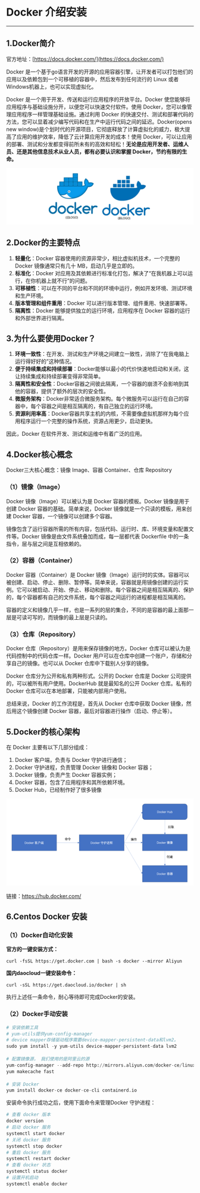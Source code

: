 # Docker 介绍安装
---

## 1.Docker简介

官方地址：[https://docs.docker.com/](https://docs.docker.com/)

Docker 是一个基于go语言开发的开源的应用容器引擎，让开发者可以打包他们的应用以及依赖包到一个可移植的容器中，然后发布到任何流行的 Linux 或者 Windows机器上，也可以实现虚拟化。

Docker 是一个用于开发、传送和运行应用程序的开放平台。Docker 使您能够将应用程序与基础设施分开，以便您可以快速交付软件。使用 Docker，您可以像管理应用程序一样管理基础设施。通过利用 Docker 的快速交付、测试和部署代码的方法，您可以显着减少编写代码和在生产中运行代码之间的延迟。Docker(opens new window)是个划时代的开源项目，它彻底释放了计算虚拟化的威力，极大提高了应用的维护效率，降低了云计算应用开发的成本！使用 Docker，可以让应用的部署、测试和分发都变得前所未有的高效和轻松！**无论是应用开发者、运维人员、还是其他信息技术从业人员，都有必要认识和掌握 Docker，节约有限的生命。**

![image-20240320112110769](assets/image-20240320112110769.png)

## 2.Docker的主要特点

1. **轻量化**：Docker 容器使用的资源非常少，相比虚拟机技术，一个完整的 Docker 镜像通常只有几十 MB，启动几乎是立即的。
2. **标准化**：Docker 对应用及其依赖进行标准化打包，解决了“在我机器上可以运行，在你机器上就不行”的问题。
3. **可移植性**：可以在不同的平台和不同的环境中运行，例如开发环境、测试环境和生产环境。
4. **版本管理和组件重用**：Docker 可以进行版本管理、组件重用、快速部署等。
5. **隔离性**：Docker 能够提供独立的运行环境，应用程序在 Docker 容器的运行和外部世界进行隔离。

## 3.为什么要使用Docker？

1. **环境一致性**：在开发、测试和生产环境之间建立一致性，消除了“在我电脑上运行得好好的”这种情况。
2. **便于持续集成和持续部署**：Docker能够以最小的代价快速地启动和关闭，这让持续集成和持续部署变得非常简单。
3. **隔离性和安全性**：Docker容器之间彼此隔离，一个容器的崩溃不会影响到其他的容器，提供了额外的层次的安全性。
4. **微服务架构**：Docker非常适合微服务架构。每个微服务可以运行在自己的容器中，每个容器之间是相互隔离的，有自己独立的运行环境。
5. **资源利用率高**：Docker容器共享主机的内核，不需要像虚拟机那样为每个应用程序运行一个完整的操作系统，资源占用更少，启动更快。

因此，Docker 在软件开发、测试和运维中有着广泛的应用。

## 4.Docker核心概念

Docker三大核心概念：镜像 Image、容器 Container、仓库 Repository

### （1）镜像（Image）

Docker 镜像（Image）可以被认为是 Docker 容器的模板。Docker 镜像是用于创建 Docker 容器的基础。简单来说，Docker 镜像就是一个只读的模板，用来创建 Docker 容器，一个镜像可以创建多个容器。

镜像包含了运行容器所需的所有内容，包括代码、运行时、库、环境变量和配置文件等。Docker 镜像是由文件系统叠加而成，每一层都代表 Dockerfile 中的一条指令，层与层之间是互相依赖的。

### （2）容器（Container）

Docker 容器（Container）是 Docker 镜像（Image）运行时的实体。容器可以被创建、启动、停止、删除、暂停等。简单来说，容器就是用镜像创建的运行实例。它可以被启动、开始、停止、移动和删除。每个容器之间是相互隔离的、保护的，每个容器都有自己的文件系统，每个容器之间运行的进程都是相互隔离的。

容器的定义和镜像几乎一样，也是一系列的层的集合，不同的是容器的最上面那一层是可读可写的，而镜像的最上层是只读的。

### （3）仓库（Repository）

Docker 仓库（Repository）是用来保存镜像的地方。Docker 仓库可以被认为是代码控制中的代码仓库一样。Docker 用户可以在仓库中创建一个账户，存储和分享自己的镜像。也可以从 Docker 仓库中下载别人分享的镜像。

Docker 仓库分为公开和私有两种形式。公开的 Docker 仓库是 Docker 公司提供的，可以被所有用户使用。DockerHub 就是最知名的公开 Docker 仓库。私有的 Docker 仓库可以在本地部署，只能被内部用户使用。

总结来说，Docker 的工作流程是，首先从 Docker 仓库中获取 Docker 镜像，然后用这个镜像创建 Docker 容器，最后对容器进行操作（启动、停止等）。

## 5.Docker的核心架构

在 Docker 主要有以下几部分组成：

1. Docker 客户端，负责与 Docker 守护进行通信；
2. Docker 守护进程，负责管理 Docker 镜像和 Docker 容器；
3. Docker 镜像，负责产生 Docker 容器实例；
4. Docker 容器，包含了应用程序和其所依赖环境。
5. Docker Hub，已经制作好了很多镜像

![image-20240320111926185](assets/image-20240320111926185.png)


链接：https://hub.docker.com/



## 6.Centos Docker 安装

### （1）Docker自动化安装

**官方的一键安装方式：**

```shell
curl -fsSL https://get.docker.com | bash -s docker --mirror Aliyun
```

**国内daocloud一键安装命令：**

```shell
curl -sSL https://get.daocloud.io/docker | sh
```


执行上述任一条命令，耐心等待即可完成Docker的安装。

### （2）Docker手动安装

```python
# 安装依赖工具 
# yum-utils提供yum-config-manager
# device mapper存储驱动程序需要device-mapper-persistent-data和lvm2。
sudo yum install -y yum-utils device-mapper-persistent-data lvm2

# 配置镜像源， 我们使用的是阿里云的源
yum-config-manager --add-repo http://mirrors.aliyun.com/docker-ce/linux/centos/docker-ce.repo
yum makecache fast

# 安装 Docker
yum install docker-ce docker-ce-cli containerd.io
```

安装命令执行成功之后，使用下面命令来管理Docker 守护进程：

```python
# 查看 docker 版本
docker version
# 启动 docker 服务
systemctl start docker 
# 关闭 docker 服务
systemctl stop docker
# 重启 docker 服务
systemctl restart docker
# 查看 docker 状态
systemctl status docker
# 设置开机启动
systemctl enable docker
```






